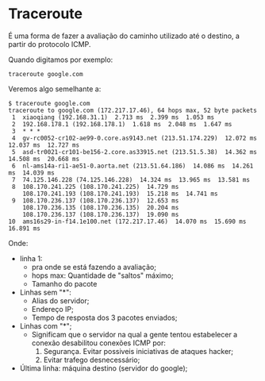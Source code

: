 # Traceroute

É uma forma de fazer a avaliação do caminho utilizado até o destino, a partir do protocolo ICMP.

Quando digitamos por exemplo:

```
traceroute google.com
```

Veremos algo semelhante a:

```
$ traceroute google.com
traceroute to google.com (172.217.17.46), 64 hops max, 52 byte packets
 1  xiaoqiang (192.168.31.1)  2.713 ms  2.399 ms  1.053 ms
 2  192.168.178.1 (192.168.178.1)  1.618 ms  2.048 ms  1.647 ms
 3  * * *
 4  gv-rc0052-cr102-ae99-0.core.as9143.net (213.51.174.229)  12.072 ms  12.037 ms  12.727 ms
 5  asd-tr0021-cr101-be156-2.core.as33915.net (213.51.5.38)  14.362 ms  14.508 ms  20.668 ms
 6  nl-ams14a-ri1-ae51-0.aorta.net (213.51.64.186)  14.086 ms  14.261 ms  14.039 ms
 7  74.125.146.228 (74.125.146.228)  14.324 ms  13.965 ms  13.581 ms
 8  108.170.241.225 (108.170.241.225)  14.729 ms
    108.170.241.193 (108.170.241.193)  15.218 ms  14.741 ms
 9  108.170.236.137 (108.170.236.137)  12.653 ms
    108.170.236.135 (108.170.236.135)  20.204 ms
    108.170.236.137 (108.170.236.137)  19.090 ms
10  ams16s29-in-f14.1e100.net (172.217.17.46)  14.070 ms  15.690 ms  16.891 ms
```

Onde:
  - linha 1:
    - pra onde se está fazendo a avaliação;
    - hops max: Quantidade de "saltos" máximo;
    - Tamanho do pacote
  - Linhas sem "*": 
    - Alias do servidor;
    - Endereço IP;
    - Tempo de resposta dos 3 pacotes enviados;
  - Linhas com "*";
    - Significam que o servidor na qual a gente tentou estabelecer a conexão desabilitou conexões ICMP por:
      1. Segurança. Evitar possiveis iniciativas de ataques hacker;
      2. Evitar trafego desnecessário;
  - Última linha: máquina destino (servidor do google);
